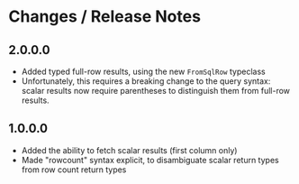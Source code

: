 # Changes / Release Notes

## 2.0.0.0

- Added typed full-row results, using the new `FromSqlRow` typeclass
- Unfortunately, this requires a breaking change to the query
  syntax: scalar results now require parentheses to distinguish
  them from full-row results.

## 1.0.0.0

- Added the ability to fetch scalar results (first column only)
- Made "rowcount" syntax explicit, to disambiguate scalar return
  types from row count return types
